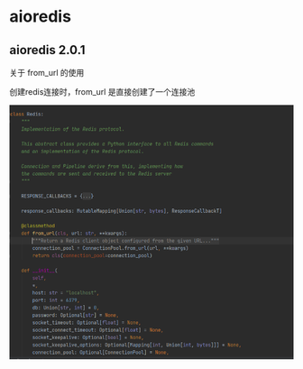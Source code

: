 # aioredis

## aioredis           2.0.1

关于 from_url 的使用

创建redis连接时，from_url 是直接创建了一个连接池

![image-20220626203700912](../../../resource/image-20220626203700912.png)